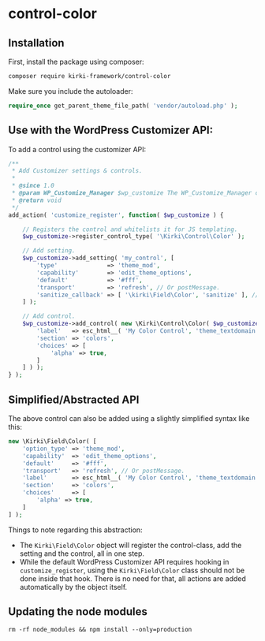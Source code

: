 # control-color

## Installation

First, install the package using composer:

```bash
composer require kirki-framework/control-color
```

Make sure you include the autoloader:
```php
require_once get_parent_theme_file_path( 'vendor/autoload.php' );
```

## Use with the WordPress Customizer API:

To add a control using the customizer API:

```php
/**
 * Add Customizer settings & controls.
 * 
 * @since 1.0
 * @param WP_Customize_Manager $wp_customize The WP_Customize_Manager object.
 * @return void
 */
add_action( 'customize_register', function( $wp_customize ) {

	// Registers the control and whitelists it for JS templating.
	$wp_customize->register_control_type( '\Kirki\Control\Color' );

	// Add setting.
	$wp_customize->add_setting( 'my_control', [
		'type'              => 'theme_mod',
		'capability'        => 'edit_theme_options',
		'default'           => '#fff',
		'transport'         => 'refresh', // Or postMessage.
		'sanitize_callback' => [ '\kirki\Field\Color', 'sanitize' ], // Or a custom sanitization callback.
	] );

	// Add control.
	$wp_customize->add_control( new \Kirki\Control\Color( $wp_customize, 'my_control', [
		'label'   => esc_html__( 'My Color Control', 'theme_textdomain' ),
		'section' => 'colors',
		'choices' => [
			'alpha' => true,
		]
	] ) );
} );
```

## Simplified/Abstracted API

The above control can also be added using a slightly simplified syntax like this:

```php
new \Kirki\Field\Color( [
	'option_type' => 'theme_mod',
	'capability'  => 'edit_theme_options',
	'default'     => '#fff',
	'transport'   => 'refresh', // Or postMessage.
	'label'       => esc_html__( 'My Color Control', 'theme_textdomain' ),
	'section'     => 'colors',
	'choices'     => [
		'alpha' => true,
	]
] );
```

Things to note regarding this abstraction:

* The `Kirki\Field\Color` object will register the control-class, add the setting and the control, all in one step.
* While the default WordPress Customizer API requires hooking in `customize_register`, using the `Kirki\Field\Color` class should not be done inside that hook. There is no need for that, all actions are added automatically by the object itself.

## Updating the node modules

```
rm -rf node_modules && npm install --only=production
```